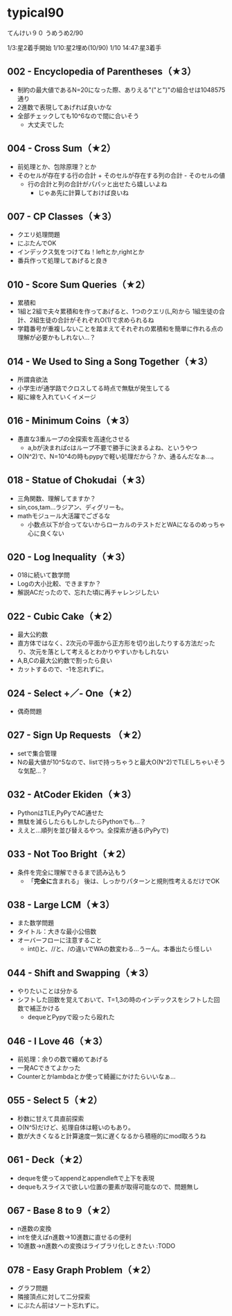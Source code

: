 # typical90

てんけい９０ うめうめ2/90

1/3:星2着手開始
1/10:星2埋め(10/90)
1/10 14:47:星3着手

## 002 - Encyclopedia of Parentheses（★3）
* 制約の最大値であるN=20になった際、ありえる"("と")"の組合せは1048575通り
* 2進数で表現してあげれば良いかな
* 全部チェックしても10^6なので間に合いそう
  * 大丈夫でした

## 004 - Cross Sum（★2）
* 前処理とか、包除原理？とか
* そのセルが存在する行の合計 + そのセルが存在する列の合計 - そのセルの値
  * 行の合計と列の合計がパパッと出せたら嬉しいよね
    * じゃあ先に計算しておけば良いね

## 007 - CP Classes（★3）
* クエリ処理問題
* にぶたんでOK
* インデックス気をつけてね！leftとか,rightとか
* 番兵作って処理してあげると良き

## 010 - Score Sum Queries（★2）
* 累積和
* 1組と2組で夫々累積和を作ってあげると、1つのクエリ(L,R)から
1組生徒の合計、2組生徒の合計がそれぞれO(1)で求められるね
* 学籍番号が重複しないことを踏まえてそれぞれの累積和を簡単に作れる点の理解が必要かもしれない…？

## 014 - We Used to Sing a Song Together（★3）
* 所謂貪欲法
* 小学生iが通学路でクロスしてる時点で無駄が発生してる
* 縦に線を入れていくイメージ

## 016 - Minimum Coins（★3）
* 愚直な3重ループの全探索を高速化させる
  * a,bが決まればcはループ不要で勝手に決まるよね、というやつ
* O(N^2)で、N=10^4の時もpypyで軽い処理だから？か、通るんだなぁ…。

## 018 - Statue of Chokudai（★3）
* 三角関数、理解してますか？
* sin,cos,tam…ラジアン、ディグリーも。
* mathモジュール大活躍でござるな
  * 小数点以下が合ってないからローカルのテストだとWAになるのめっちゃ心に良くない

## 020 - Log Inequality（★3）
* 018に続いて数学問
* Logの大小比較、できますか？
* 解説ACだったので、忘れた頃に再チャレンジしたい

## 022 - Cubic Cake（★2）
* 最大公約数
* 直方体ではなく、2次元の平面から正方形を切り出したりする方法だったり、次元を落として考えるとわかりやすいかもしれない
* A,B,Cの最大公約数で割ったら良い
* カットするので、-1を忘れずに。

## 024 - Select +／- One（★2）
* 偶奇問題

## 027 - Sign Up Requests （★2）
* setで集合管理
* Nの最大値が10^5なので、listで持っちゃうと最大O(N^2)でTLEしちゃいそうな気配…？

## 032 - AtCoder Ekiden（★3）
* PythonはTLE,PyPyでAC通せた
* 無駄を減らしたらもしかしたらPythonでも…？
* ええと…順列を並び替えるやつ。全探索が通る(PyPyで)

## 033 - Not Too Bright（★2）
* 条件を完全に理解できるまで読み込もう
  * 「**完全に**含まれる」
後は、しっかりパターンと規則性考えるだけでOK

## 038 - Large LCM（★3）
* また数学問題
* タイトル：大きな最小公倍数
* オーバーフローに注意すること
  * int()と、//と、/の違いでWAの数変わる…うーん。本番出たら怪しい

## 044 - Shift and Swapping（★3）
* やりたいことは分かる
* シフトした回数を覚えておいて、T=1,3の時のインデックスをシフトした回数で補正かける
  * dequeとPypyで殴ったら殴れた

## 046 - I Love 46（★3）
* 前処理：余りの数で纏めてあげる
* 一発ACできてよかった
* Counterとかlambdaとか使って綺麗にかけたらいいなぁ…

## 055 - Select 5（★2）
* 秒数に甘えて具直前探索
* O(N^5)だけど、処理自体は軽いのもあり。
* 数が大きくなると計算速度一気に遅くなるから積極的にmod取ろうね

## 061 - Deck（★2）
* dequeを使ってappendとappendleftで上下を表現
* dequeもスライスで欲しい位置の要素が取得可能なので、問題無し

## 067 - Base 8 to 9（★2）
* n進数の変換
* intを使えばn進数→10進数に直せるの便利
* 10進数→n進数への変換はライブラリ化しときたい :TODO

## 078 - Easy Graph Problem（★2）
* グラフ問題
* 隣接頂点に対して二分探索
* にぶたん前はソート忘れずに。